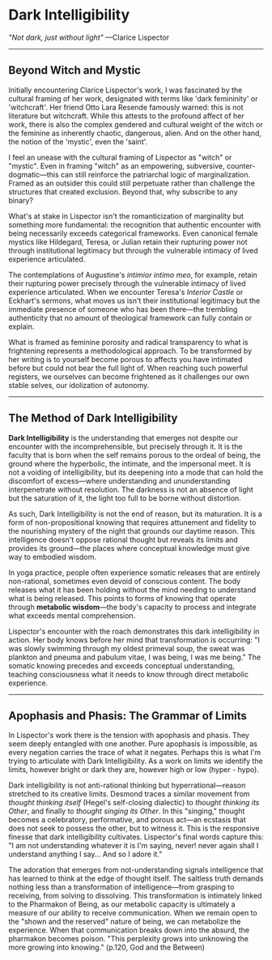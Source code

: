 # Dark Intelligibility

*"Not dark, just without light"*
—Clarice Lispector

---

## Beyond Witch and Mystic

Initially encountering Clarice Lispector's work, I was fascinated by the cultural framing of her work, designated with terms like 'dark femininity' or 'witchcraft'. Her friend Otto Lara Resende famously warned: this is not literature but witchcraft. While this attests to the profound affect of her work, there is also the complex gendered and cultural weight of the witch or the feminine as inherently chaotic, dangerous, alien. And on the other hand, the notion of the 'mystic', even the 'saint'.

I feel an unease with the cultural framing of Lispector as "witch" or "mystic". Even in framing "witch" as an empowering, subversive, counter-dogmatic—this can still reinforce the patriarchal logic of marginalization. Framed as an outsider this could still perpetuate rather than challenge the structures that created exclusion. Beyond that, why subscribe to any binary?

What's at stake in Lispector isn't the romanticization of marginality but something more fundamental: the recognition that authentic encounter with being necessarily exceeds categorical frameworks. Even canonical female mystics like Hildegard, Teresa, or Julian retain their rupturing power not through institutional legitimacy but through the vulnerable intimacy of lived experience articulated.

The contemplations of Augustine's *intimior intimo meo*, for example, retain their rupturing power precisely through the vulnerable intimacy of lived experience articulated. When we encounter Teresa's *Interior Castle* or Eckhart's sermons, what moves us isn't their institutional legitimacy but the immediate presence of someone who has been there—the trembling authenticity that no amount of theological framework can fully contain or explain.

What is framed as feminine porosity and radical transparency to what is frightening represents a methodological approach. To be transformed by her writing is to yourself become porous to affects you have intimated before but could not bear the full light of. When reaching such powerful registers, we ourselves can become frightened as it challenges our own stable selves, our idolization of autonomy.

---

## The Method of Dark Intelligibility

**Dark Intelligibility** is the understanding that emerges not despite our encounter with the incomprehensible, but precisely through it. It is the faculty that is born when the self remains porous to the ordeal of being, the ground where the hyperbolic, the intimate, and the impersonal meet. It is not a voiding of intelligibility, but its deepening into a mode that can hold the discomfort of excess—where understanding and ununderstanding interpenetrate without resolution. The darkness is not an absence of light but the saturation of it, the light too full to be borne without distortion.

As such, Dark Intelligibility is not the end of reason, but its maturation. It is a form of non-propositional knowing that requires attunement and fidelity to the nourishing mystery of the night that grounds our daytime reason. This intelligence doesn't oppose rational thought but reveals its limits and provides its ground—the places where conceptual knowledge must give way to embodied wisdom.

In yoga practice, people often experience somatic releases that are entirely non-rational, sometimes even devoid of conscious content. The body releases what it has been holding without the mind needing to understand what is being released. This points to forms of knowing that operate through **metabolic wisdom**—the body's capacity to process and integrate what exceeds mental comprehension.

Lispector's encounter with the roach demonstrates this dark intelligibility in action. Her body knows before her mind that transformation is occurring: "I was slowly swimming through my oldest primeval soup, the sweat was plankton and pneuma and pabulum vitae, I was being, I was me being." The somatic knowing precedes and exceeds conceptual understanding, teaching consciousness what it needs to know through direct metabolic experience.

---

## Apophasis and Phasis: The Grammar of Limits

In Lispector's work there is the tension with apophasis and phasis. They seem deeply entangled with one another. Pure apophasis is impossible, as every negation carries the trace of what it negates. Perhaps this is what I'm trying to articulate with Dark Intelligibility. As a work on limits we identify the limits, however bright or dark they are, however high or low (hyper - hypo).

Dark intelligibility is not anti-rational thinking but hyperrational—reason stretched to its creative limits. Desmond traces a similar movement from *thought thinking itself* (Hegel's self-closing dialectic) to *thought thinking its Other*, and finally to *thought singing its Other*. In this "singing," thought becomes a celebratory, performative, and porous act—an ecstasis that does not seek to possess the other, but to witness it. This is the responsive finesse that dark intelligibility cultivates. Lispector's final words capture this: "I am not understanding whatever it is I'm saying, never! never again shall I understand anything I say... And so I adore it."

The adoration that emerges from not-understanding signals intelligence that has learned to think at the edge of thought itself. The saltless truth demands nothing less than a transformation of intelligence—from grasping to receiving, from solving to dissolving. This transformation is intimately linked to the Pharmakon of Being, as our metabolic capacity is ultimately a measure of our ability to receive communication. When we remain open to the "shown and the reserved" nature of being, we can metabolize the experience. When that communication breaks down into the absurd, the pharmakon becomes poison. "This perplexity grows into unknowing the more growing into knowing." (p.120, God and the Between)
